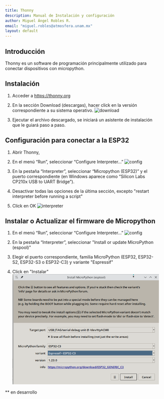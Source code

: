 ```yaml
---
title: Thonny
description: Manual de Instalación y configuración
author: Miguel Ángel Robles R.
email: "miguel.robles@atmosfera.unam.mx"
layout: default
---
```


## Introducción
Thonny es un software de programación principalmente utilizado para conectar dispositivos con micropython.

## Instalación
1. Acceder a <https://thonny.org>
2. En la sección Download (descargas), hacer click en la versión correspondiente a su sistema operativo.
![download](/assets/img/download.png)

3. Ejecutar el archivo descargado, se iniciará un asistente de instalación que le guiará paso a paso. 

## Configuración para conectar a la ESP32

1. Abrir Thonny,
2. En el menú “Run”, seleccionar “Configure Interpreter...”
![config](/assets/img/config.png)

3. En la pestaña “Interpreter”, seleccionar “Micropython (ESP32)” y el puerto correspondiente (en Windows aparece como “Silicon Labs CP210x USB to UART Bridge”).
4. Desactivar todas las opciones de la última sección, excepto "restart interpreter before running a script"
5. Click en OK
![interpreter](/assets/img/interpreter.png)

## Instalar o Actualizar el firmware de Micropython

1. En el menú “Run”, seleccionar “Configure Interpreter...”
![config](/assets/img/config.png)

2. En la pestaña “Interpreter”, seleccionar "Install or update MicroPython (espool)"
3. Elegir el puerto correspondiente, familia MicroPython (ESP32, ESP32-S2, ESP32-S3 o ESP32-C3) y variante "Espressif"
4. Click en "Instalar"
![firm](/assets/img/firm.png)


** en desarrollo


